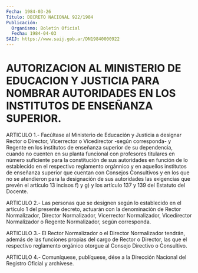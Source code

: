 ```yaml
---
Fecha: 1984-03-26
Título: DECRETO NACIONAL 922/1984
Publicación:
  Organismo: Boletín Oficial
  Fecha: 1984-04-03
SAIJ: https://www.saij.gob.ar/DN19840000922
---
```

# AUTORIZACION AL MINISTERIO DE EDUCACION Y JUSTICIA PARA NOMBRAR AUTORIDADES EN LOS INSTITUTOS DE ENSEÑANZA SUPERIOR.

<a id="1"></a>
ARTICULO  1.-  Facúltase  al  Ministerio  de Educación y Justicia a designar  Rector  o  Director,  Vicerrector  o Vicedirector  -según corresponda- y Regente en los institutos de enseñanza  superior  de su  dependencia,  cuando  no  cuenten  en  su  planta funcional con profesores titulares en número suficiente para la  constitución  de sus  autoridades  en  función  de  lo  establecido en el respectivo reglamento  orgánnico  y  en  aquellos  institutos    de  enseñanza superior que cuentan con Consejos Consultivos y en los  que  no  se atendieron  para  la  designación de sus autoridades las exigencias que prevén el artículo  13 incisos f) y g) y los artículo 137 y 139 del Estatuto del Docente.

<a id="2"></a>
ARTICULO  2.-  Las personas que se designen según lo establecido en el artículo 1 del  presente  decreto,  actuarán con la denominación de    Rector  Normalizador,  Director  Normalizador,    Vicerrector Normalizador,  Vicedirector  Normalizador  o  Regente Normalizador, según corresponda.

<a id="3"></a>
ARTICULO  3.-  El  Rector  Normalizador  o el Director Normalizador tendrán,  además de las funciones propias del  cargo  de  Rector  o Director, las  que  el  respectivo  reglamento  orgánico otorgue al Consejo Directivo o Consultivo.

<a id="4"></a>
ARTICULO  4.- Comuníquese, publíquese, dése a la Dirección Nacional del Registro Oficial y archívese.